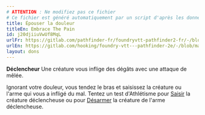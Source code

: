```yaml
---
# ATTENTION : Ne modifiez pas ce fichier
# Ce fichier est généré automatiquement par un script d'après les données du module Foundry VTT officiel et de sa traduction
title: Épouser la douleur
titleEn: Embrace The Pain
id: j20djiiuVwUf8MqL
urlFr: https://gitlab.com/pathfinder-fr/foundryvtt-pathfinder2-fr/-/blob/master/data/feats/j20djiiuVwUf8MqL.htm
urlEn: https://gitlab.com/hooking/foundry-vtt---pathfinder-2e/-/blob/master/packs/data/feats.db/embrace-the-pain.json
layout: dons
---
```

**Déclencheur** Une créature vous inflige des dégâts avec une attaque de mêlée.

Ignorant votre douleur, vous tendez le bras et saisissez la créature ou l'arme qui vous a infligé du mal. Tentez un test d'Athlétisme pour [Saisir](../actions/saisir.html) la créature déclencheuse ou pour [Désarmer](../actions/désarmer.html) la créature de l'arme déclencheuse.
